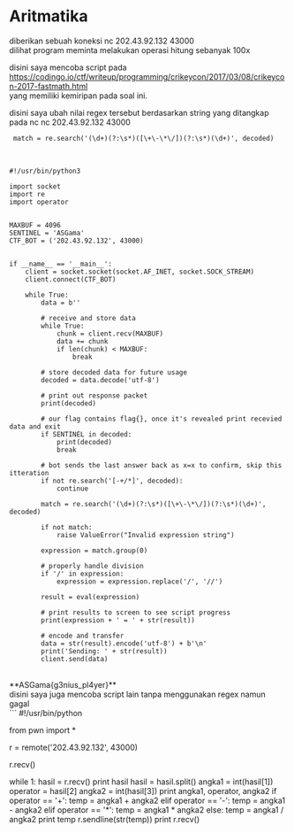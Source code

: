# Aritmatika

diberikan sebuah koneksi nc 202.43.92.132 43000 <br>
dilihat program meminta melakukan operasi hitung sebanyak 100x<br>

disini saya mencoba script pada https://codingo.io/ctf/writeup/programming/crikeycon/2017/03/08/crikeycon-2017-fastmath.html<br>
yang memiliki kemiripan pada soal ini.

disini saya ubah nilai regex tersebut berdasarkan string yang ditangkap pada nc nc 202.43.92.132 43000<br>

```
 match = re.search('(\d+)(?:\s*)([\+\-\*\/])(?:\s*)(\d+)', decoded)

```
<br>

```
#!/usr/bin/python3
 
import socket
import re
import operator


MAXBUF = 4096
SENTINEL = 'ASGama'
CTF_BOT = ('202.43.92.132', 43000)


if __name__ == '__main__':
    client = socket.socket(socket.AF_INET, socket.SOCK_STREAM)
    client.connect(CTF_BOT)
 
    while True:
        data = b''

        # receive and store data
        while True:
            chunk = client.recv(MAXBUF)
            data += chunk
            if len(chunk) < MAXBUF:
                break
        
        # store decoded data for future usage
        decoded = data.decode('utf-8')
        
        # print out response packet
        print(decoded)

        # our flag contains flag{}, once it's revealed print recevied data and exit
        if SENTINEL in decoded:
            print(decoded)
            break

        # bot sends the last answer back as x=x to confirm, skip this itteration
        if not re.search('[-+/*]', decoded):
            continue

        match = re.search('(\d+)(?:\s*)([\+\-\*\/])(?:\s*)(\d+)', decoded)

        if not match:
            raise ValueError("Invalid expression string")
        
        expression = match.group(0)
 
        # properly handle division
        if '/' in expression:
            expression = expression.replace('/', '//')
 
        result = eval(expression)
 
        # print results to screen to see script progress
        print(expression + ' = ' + str(result))

        # encode and transfer
        data = str(result).encode('utf-8') + b'\n'
        print('Sending: ' + str(result))
        client.send(data)

```
<br>
**ASGama{g3nius_pl4yer}**
<br>
disini saya juga mencoba script lain tanpa menggunakan regex namun gagal <br>
```
#!/usr/bin/python

from pwn import *

r = remote('202.43.92.132', 43000)

r.recv()

while 1:
	hasil = r.recv()
	print hasil
	hasil = hasil.split()
	angka1 = int(hasil[1])
	operator = hasil[2]
	angka2 = int(hasil[3])
	print angka1, operator, angka2
	if operator == '+':
		temp = angka1 + angka2
	elif operator == '-':
		temp = angka1 - angka2
	elif operator == '*':
		temp = angka1 * angka2
	else:
		temp = angka1 / angka2
	print temp
	r.sendline(str(temp))
	print r.recv()



```
